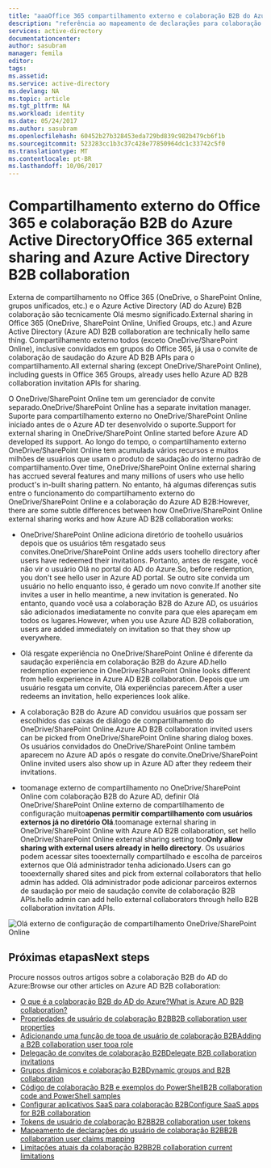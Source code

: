 ```yaml
---
title: "aaaOffice 365 compartilhamento externo e colaboração B2B do Azure Active Directory | Microsoft Docs"
description: "referência ao mapeamento de declarações para colaboração B2B do Azure Active Directory"
services: active-directory
documentationcenter: 
author: sasubram
manager: femila
editor: 
tags: 
ms.assetid: 
ms.service: active-directory
ms.devlang: NA
ms.topic: article
ms.tgt_pltfrm: NA
ms.workload: identity
ms.date: 05/24/2017
ms.author: sasubram
ms.openlocfilehash: 60452b27b328453eda729bd839c982b479cb6f1b
ms.sourcegitcommit: 523283cc1b3c37c428e77850964dc1c33742c5f0
ms.translationtype: MT
ms.contentlocale: pt-BR
ms.lasthandoff: 10/06/2017
---
```

# <a name="office-365-external-sharing-and-azure-active-directory-b2b-collaboration"></a><span data-ttu-id="4fcaa-103">Compartilhamento externo do Office 365 e colaboração B2B do Azure Active Directory</span><span class="sxs-lookup"><span data-stu-id="4fcaa-103">Office 365 external sharing and Azure Active Directory B2B collaboration</span></span>

<span data-ttu-id="4fcaa-104">Externa de compartilhamento no Office 365 (OneDrive, o SharePoint Online, grupos unificados, etc.) e o Azure Active Directory (AD do Azure) B2B colaboração são tecnicamente Olá mesmo significado.</span><span class="sxs-lookup"><span data-stu-id="4fcaa-104">External sharing in Office 365 (OneDrive, SharePoint Online, Unified Groups, etc.) and Azure Active Directory (Azure AD) B2B collaboration are technically hello same thing.</span></span> <span data-ttu-id="4fcaa-105">Compartilhamento externo todos (exceto OneDrive/SharePoint Online), inclusive convidados em grupos do Office 365, já usa o convite de colaboração de saudação do Azure AD B2B APIs para o compartilhamento.</span><span class="sxs-lookup"><span data-stu-id="4fcaa-105">All external sharing (except OneDrive/SharePoint Online), including guests in Office 365 Groups, already uses hello Azure AD B2B collaboration invitation APIs for sharing.</span></span>

<span data-ttu-id="4fcaa-106">O OneDrive/SharePoint Online tem um gerenciador de convite separado.</span><span class="sxs-lookup"><span data-stu-id="4fcaa-106">OneDrive/SharePoint Online has a separate invitation manager.</span></span> <span data-ttu-id="4fcaa-107">Suporte para compartilhamento externo no OneDrive/SharePoint Online iniciado antes de o Azure AD ter desenvolvido o suporte.</span><span class="sxs-lookup"><span data-stu-id="4fcaa-107">Support for external sharing in OneDrive/SharePoint Online started before Azure AD developed its support.</span></span> <span data-ttu-id="4fcaa-108">Ao longo do tempo, o compartilhamento externo OneDrive/SharePoint Online tem acumulada vários recursos e muitos milhões de usuários que usam o produto de saudação do interno padrão de compartilhamento.</span><span class="sxs-lookup"><span data-stu-id="4fcaa-108">Over time, OneDrive/SharePoint Online external sharing has accrued several features and many millions of users who use hello product's in-built sharing pattern.</span></span> <span data-ttu-id="4fcaa-109">No entanto, há algumas diferenças sutis entre o funcionamento do compartilhamento externo do OneDrive/SharePoint Online e a colaboração do Azure AD B2B:</span><span class="sxs-lookup"><span data-stu-id="4fcaa-109">However, there are some subtle differences between how OneDrive/SharePoint Online external sharing works and how Azure AD B2B collaboration works:</span></span>

- <span data-ttu-id="4fcaa-110">OneDrive/SharePoint Online adiciona diretório de toohello usuários depois que os usuários têm resgatado seus convites.</span><span class="sxs-lookup"><span data-stu-id="4fcaa-110">OneDrive/SharePoint Online adds users toohello directory after users have redeemed their invitations.</span></span> <span data-ttu-id="4fcaa-111">Portanto, antes de resgate, você não vir o usuário Olá no portal do AD do Azure.</span><span class="sxs-lookup"><span data-stu-id="4fcaa-111">So, before redemption, you don't see hello user in Azure AD portal.</span></span> <span data-ttu-id="4fcaa-112">Se outro site convida um usuário no hello enquanto isso, é gerado um novo convite.</span><span class="sxs-lookup"><span data-stu-id="4fcaa-112">If another site invites a user in hello meantime, a new invitation is generated.</span></span> <span data-ttu-id="4fcaa-113">No entanto, quando você usa a colaboração B2B do Azure AD, os usuários são adicionados imediatamente no convite para que eles apareçam em todos os lugares.</span><span class="sxs-lookup"><span data-stu-id="4fcaa-113">However, when you use Azure AD B2B collaboration, users are added immediately on invitation so that they show up everywhere.</span></span>

- <span data-ttu-id="4fcaa-114">Olá resgate experiência no OneDrive/SharePoint Online é diferente da saudação experiência em colaboração B2B do Azure AD.</span><span class="sxs-lookup"><span data-stu-id="4fcaa-114">hello redemption experience in OneDrive/SharePoint Online looks different from hello experience in Azure AD B2B collaboration.</span></span> <span data-ttu-id="4fcaa-115">Depois que um usuário resgata um convite, Olá experiências parecem.</span><span class="sxs-lookup"><span data-stu-id="4fcaa-115">After a user redeems an invitation, hello experiences look alike.</span></span>

- <span data-ttu-id="4fcaa-116">A colaboração B2B do Azure AD convidou usuários que possam ser escolhidos das caixas de diálogo de compartilhamento do OneDrive/SharePoint Online.</span><span class="sxs-lookup"><span data-stu-id="4fcaa-116">Azure AD B2B collaboration invited users can be picked from OneDrive/SharePoint Online sharing dialog boxes.</span></span> <span data-ttu-id="4fcaa-117">Os usuários convidados do OneDrive/SharePoint Online também aparecem no Azure AD após o resgate do convite.</span><span class="sxs-lookup"><span data-stu-id="4fcaa-117">OneDrive/SharePoint Online invited users also show up in Azure AD after they redeem their invitations.</span></span>

- <span data-ttu-id="4fcaa-118">toomanage externo de compartilhamento no OneDrive/SharePoint Online com colaboração B2B do Azure AD, definir Olá OneDrive/SharePoint Online externo de compartilhamento de configuração muito**apenas permitir compartilhamento com usuários externos já no diretório Olá**.</span><span class="sxs-lookup"><span data-stu-id="4fcaa-118">toomanage external sharing in OneDrive/SharePoint Online with Azure AD B2B collaboration, set hello OneDrive/SharePoint Online external sharing setting too**Only allow sharing with external users already in hello directory**.</span></span> <span data-ttu-id="4fcaa-119">Os usuários podem acessar sites tooexternally compartilhado e escolha de parceiros externos que Olá administrador tenha adicionado.</span><span class="sxs-lookup"><span data-stu-id="4fcaa-119">Users can go tooexternally shared sites and pick from external collaborators that hello admin has added.</span></span> <span data-ttu-id="4fcaa-120">Olá administrador pode adicionar parceiros externos de saudação por meio de saudação convite de colaboração B2B APIs.</span><span class="sxs-lookup"><span data-stu-id="4fcaa-120">hello admin can add hello external collaborators through hello B2B collaboration invitation APIs.</span></span>

![Olá externo de configuração de compartilhamento OneDrive/SharePoint Online](media/active-directory-b2b-o365-external-user/odsp-sharing-setting.png)

## <a name="next-steps"></a><span data-ttu-id="4fcaa-122">Próximas etapas</span><span class="sxs-lookup"><span data-stu-id="4fcaa-122">Next steps</span></span>

<span data-ttu-id="4fcaa-123">Procure nossos outros artigos sobre a colaboração B2B do AD do Azure:</span><span class="sxs-lookup"><span data-stu-id="4fcaa-123">Browse our other articles on Azure AD B2B collaboration:</span></span>

* [<span data-ttu-id="4fcaa-124">O que é a colaboração B2B do AD do Azure?</span><span class="sxs-lookup"><span data-stu-id="4fcaa-124">What is Azure AD B2B collaboration?</span></span>](active-directory-b2b-what-is-azure-ad-b2b.md)
* [<span data-ttu-id="4fcaa-125">Propriedades de usuário de colaboração B2B</span><span class="sxs-lookup"><span data-stu-id="4fcaa-125">B2B collaboration user properties</span></span>](active-directory-b2b-user-properties.md)
* [<span data-ttu-id="4fcaa-126">Adicionando uma função de tooa de usuário de colaboração B2B</span><span class="sxs-lookup"><span data-stu-id="4fcaa-126">Adding a B2B collaboration user tooa role</span></span>](active-directory-b2b-add-guest-to-role.md)
* [<span data-ttu-id="4fcaa-127">Delegação de convites de colaboração B2B</span><span class="sxs-lookup"><span data-stu-id="4fcaa-127">Delegate B2B collaboration invitations</span></span>](active-directory-b2b-delegate-invitations.md)
* [<span data-ttu-id="4fcaa-128">Grupos dinâmicos e colaboração B2B</span><span class="sxs-lookup"><span data-stu-id="4fcaa-128">Dynamic groups and B2B collaboration</span></span>](active-directory-b2b-dynamic-groups.md)
* [<span data-ttu-id="4fcaa-129">Código de colaboração B2B e exemplos do PowerShell</span><span class="sxs-lookup"><span data-stu-id="4fcaa-129">B2B collaboration code and PowerShell samples</span></span>](active-directory-b2b-code-samples.md)
* [<span data-ttu-id="4fcaa-130">Configurar aplicativos SaaS para colaboração B2B</span><span class="sxs-lookup"><span data-stu-id="4fcaa-130">Configure SaaS apps for B2B collaboration</span></span>](active-directory-b2b-configure-saas-apps.md)
* [<span data-ttu-id="4fcaa-131">Tokens de usuário de colaboração B2B</span><span class="sxs-lookup"><span data-stu-id="4fcaa-131">B2B collaboration user tokens</span></span>](active-directory-b2b-user-token.md)
* [<span data-ttu-id="4fcaa-132">Mapeamento de declarações do usuário de colaboração B2B</span><span class="sxs-lookup"><span data-stu-id="4fcaa-132">B2B collaboration user claims mapping</span></span>](active-directory-b2b-claims-mapping.md)
* [<span data-ttu-id="4fcaa-133">Limitações atuais da colaboração B2B</span><span class="sxs-lookup"><span data-stu-id="4fcaa-133">B2B collaboration current limitations</span></span>](active-directory-b2b-current-limitations.md)
